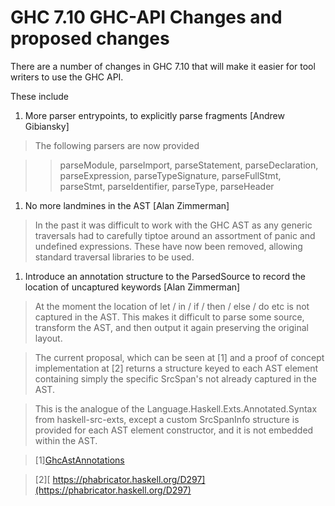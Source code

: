 # GHC 7.10 GHC-API Changes and proposed changes


There are a number of changes in GHC 7.10 that will make it easier for
tool writers to use the GHC API.


These include

1. More parser entrypoints, to explicitly parse fragments \[Andrew Gibiansky\]

>
> The following parsers are now provided

> >
> > parseModule, parseImport, parseStatement,  parseDeclaration,
> > parseExpression, parseTypeSignature,  parseFullStmt, parseStmt,
> > parseIdentifier,  parseType, parseHeader

1. No more landmines in the AST \[Alan Zimmerman\]

>
> In the past it was difficult to work with the GHC AST as any generic
> traversals had to carefully tiptoe around an assortment of panic and
> undefined expressions. These have now been removed, allowing
> standard traversal libraries to be used.

1. Introduce an annotation structure to the ParsedSource to record the location of uncaptured keywords \[Alan Zimmerman\]

>
> At the moment the location of let / in / if / then / else / do
> etc is not captured in the AST. This makes it difficult to
> parse some source, transform the AST, and then output it again
> preserving the original layout.

>
> The current proposal, which can be seen at \[1\] and a proof of
> concept implementation at \[2\] returns a structure keyed to each AST
> element containing simply the specific SrcSpan's not already
> captured in the AST.

>
> This is the analogue of the Language.Haskell.Exts.Annotated.Syntax
> from haskell-src-exts, except a custom SrcSpanInfo structure is
> provided for each AST element constructor, and it is not embedded
> within the AST.

> \[1\][GhcAstAnnotations](ghc-ast-annotations)

> \[2\][ https://phabricator.haskell.org/D297](https://phabricator.haskell.org/D297)